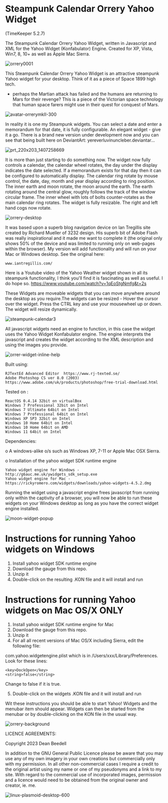 # Steampunk Calendar Orrery Yahoo Widget
 
(TimeKeeper 5.2.7)
 
The Steampunk Calendar Orrery Yahoo Widget, written in Javascript 
and XML for the Yahoo Widget (Konfabulator) Engine. Created for XP, Vista, Win7, 
8, 10+ as well as  Apple Mac Sierra.

![orrery0001](https://github.com/yereverluvinunclebert/Steampunk-Calendar-Orrery-Yahoo-Widget/assets/2788342/6ab67c12-a8ea-4616-8bae-dd8c99d8889d)

This Steampunk Calendar Orrery Yahoo Widget is an attractive steampunk 
Yahoo widget for your desktop. Think of it as a piece of Space 1899 high tech. 
- perhaps the Martian attack has failed and the humans are returning to Mars for 
their revenge? This is a piece of the Victorian space technology that human 
space farers might use in their quest for conquest of Mars.

![avatar-orrerymkII-300](https://github.com/yereverluvinunclebert/Steampunk-Calendar-Orrery-Yahoo-Widget/assets/2788342/3c37d026-4b6a-48f5-91c1-12691135726e)


In reality it is one my Steampunk widgets. You can select a date and enter a 
memorandum for that date, it is fully configurable. An elegant widget - give it 
a go. There is a brand new version under development now and you can see that 
being built here on DeviantArt: yereverluvinuncleber.deviantar…

![prt_220x203_1407258669](https://github.com/yereverluvinunclebert/Steampunk-Calendar-Orrery-Yahoo-Widget/assets/2788342/392875c8-8665-4eb1-be53-f74d0e69ef91)

It is more than just starting to do something now. The widget now fully controls 
a calendar, the calendar wheel rotates, the day under the display indicates the 
date selected. If a memorandum exists for that day then it can be configured to 
automatically display. The calendar ring rotate by mouse control, the date, day, 
month and year display according to ring position. The inner earth and moon 
rotate, the moon around the earth. The earth rotating around the central glow, 
roughly follows the track of the window circular frame. The inner wheel with 
lots of bolts counter-rotates as the main calendar ring rotates. The widget is 
fully resizable. The right and left hand cogs now rotate.

![orrery-desktop](https://github.com/yereverluvinunclebert/Steampunk-Calendar-Orrery-Yahoo-Widget/assets/2788342/17aebd32-63c4-4fe1-bdaf-ff32a3876426)

It was based upon a superb blog navigation device on Ian Tregillis site created 
by Richard Mueller of 3232 design. His superb bit of Adobe Flash was really 
inspirational and it made me want to complete it (the original only shows 50% of 
the device and was limited to running only on web-pages within the browser). My 
version will add functionality and will run on your Mac or Windows desktop. See 
the original here: 

	www.iantregillis.com/
 
Here is a Youtube video of the Yahoo Weather widget shown in all its steampunk functionality, I think you'll find it is fascinating as well as useful. I do hope so.
https://www.youtube.com/watch?v=1qEoStgNmfg&t=2s


These Widgets are moveable widgets that you can move anywhere around the 
desktop as you require.The widgets can be resized - Hover the cursor over the 
widget. Press the CTRL key and use your mousewheel up or down. The widget will 
resize dynamically.

![steampunk-calendar3](https://github.com/yereverluvinunclebert/Steampunk-Calendar-Orrery-Yahoo-Widget/assets/2788342/61851e66-22dd-47dd-b7bb-3047f8b4185e)

All javascript widgets need an engine to function, in this case the widget uses 
the Yahoo Widget Konfabulator engine. The engine interprets the javascript and 
creates the widget according to the XML description and using the images you 
provide. 

![orrer-widget-inline-help](https://github.com/yereverluvinunclebert/Steampunk-Calendar-Orrery-Yahoo-Widget/assets/2788342/43b6b380-2d9a-475f-b9b3-03500f57f3ff)


Built using: 

	RJTextEd Advanced Editor  https://www.rj-texted.se/  
	Adobe Photoshop CS ver 8.0 (2003)  https://www.adobe.com/uk/products/photoshop/free-trial-download.html  

Tested on :

	ReactOS 0.4.14 32bit on virtualBox    
	Windows 7 Professional 32bit on Intel    
	Windows 7 Ultimate 64bit on Intel    
	Windows 7 Professional 64bit on Intel    
	Windows XP SP3 32bit on Intel    
	Windows 10 Home 64bit on Intel    
	Windows 10 Home 64bit on AMD    
	Windows 11 64bit on Intel  
	
Dependencies:

o A windows-alike o/s such as Windows XP, 7-11 or Apple Mac OSX Sierra.    	

o Installation of the yahoo widget SDK runtime engine  

	Yahoo widget engine for Windows - http://g6auc.me.uk/ywidgets_sdk_setup.exe  
	Yahoo widget engine for Mac - https://rickyromero.com/widgets/downloads/yahoo-widgets-4.5.2.dmg

Running the widget using a javascript engine frees javascript from running only 
within the captivity of a browser, you will now be able to run these widgets on 
your Windows desktop as long as you have the correct widget engine installed.

![moon-widget-popup](https://github.com/yereverluvinunclebert/Steampunk-Calendar-Orrery-Yahoo-Widget/assets/2788342/81f9735a-0120-4c04-83a5-9393b7037c9b)

 
Instructions for running Yahoo widgets on Windows
=================================================

1. Install yahoo widget SDK runtime engine
2. Download the gauge from this repo.
3. Unzip it
4. Double-click on the resulting .KON file and it will install and run

Instructions for running Yahoo widgets on Mac OS/X ONLY
========================================================

1. Install yahoo widget SDK runtime engine for Mac
2. Download the gauge from this repo.
3. Unzip it
4. For all all recent versions of Mac OS/X including Sierra, edit the following 
file:

com.yahoo.widgetengine.plist which is in /Users/xxx/Library/Preferences. Look 
for these lines: 
   
	<key>DockOpen</key>  
	<string>false</string>  

Change to false if it is true.

5. Double-click on the widgets .KON file and it will install and run

Wit these instructions you should be able to start Yahoo! Widgets and the 
menubar item should appear. Widgets can then be started from the menubar or by 
double-clicking on the KON file in the usual way.

![orrery-background](https://github.com/yereverluvinunclebert/Steampunk-Calendar-Orrery-Yahoo-Widget/assets/2788342/3c864ebc-f779-4c30-8851-7e02e3dfe420)


LICENCE AGREEMENTS:

Copyright 2023 Dean Beedell

In addition to the GNU General Public Licence please be aware that you may use
any of my own imagery in your own creations but commercially only with my
permission. In all other non-commercial cases I require a credit to the
original artist using my name or one of my pseudonyms and a link to my site.
With regard to the commercial use of incorporated images, permission and a
licence would need to be obtained from the original owner and creator, ie. me.

![linux-plasmoid-desktop-600](https://github.com/yereverluvinunclebert/Steampunk-Calendar-Orrery-Yahoo-Widget/assets/2788342/d95a89bb-4fe5-4c00-a582-66cc8a4699b2)

